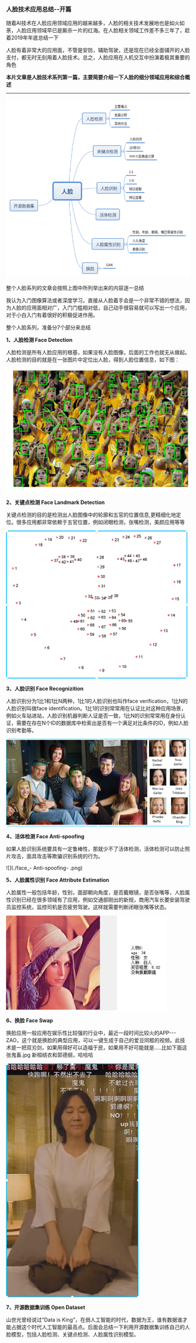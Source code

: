### 人脸技术应用总结--开篇



随着AI技术在人脸应用领域应用的越来越多，人脸的相关技术发展地也是如火如荼，人脸应用领域早已是厮杀一片的红海。在人脸相关领域工作差不多三年了，趁着2019年年底总结一下

人脸有着非常大的应用面，不管是安防，辅助驾驶，还是现在已经全面铺开的人脸支付，都无时无刻用着人脸技术。总之，人脸应用在人机交互中扮演着极其重要的角色

**本片文章是人脸技术系列第一篇，主要简要介绍一下人脸的细分领域应用和综合概述**

---

![aa](./人脸思维导图.png)

整个人脸系列的文章会按照上图中所列举出来的内容逐一总结

我认为入门图像算法或者深度学习，直接从人脸着手会是一个非常不错的想法，因为人脸的应用面相对广，入门门槛相对低，自己动手很容易就可以写出一个应用，对于小白入门有着很好的积极促进作用。

整个人脸系列，准备分7个部分来总结

**1、人脸检测  Face Detection**

人脸检测是所有人脸应用的根基，如果没有人脸图像，后面的工作也就无从做起。人脸检测的目的就是在一张图片中定位出人脸，得到人脸位置信息，如下图：

![](./face_detect.png)

**2、关键点检测  Face Landmark Detection**

关键点检测的目的是检测出人脸图像中的轮廓和五官的位置信息,更精细化地定位。很多应用都非常依赖于五官位置，例如闭眼检测，张嘴检测，美颜应用等等

![](./face_landmark.png)

**3、人脸识别   Face Recognizition**

人脸识别分为1比1和1比N两种，1比1的人脸识别也叫作face verification，1比N的人脸识别叫做face identification。1比1的识别常常用在认证比对这种应用场景，例如火车站进站，人脸识别机器判断人证是否一致，1比N的识别常常用在身份认证，需要在存在N个ID的数据库中检索出是否有一个满足对比条件的ID，例如人脸识别考勤等。

![](./face_recognizition.png)

**4、活体检测   Face Anti-spoofing**

如果人脸识别系统要具有一定鲁棒性，那就少不了活体检测，活体检测可以防止照片攻击，面具攻击等欺骗识别系统的行为。

![](./face_- Anti-spoofing- .png)

**5、人脸属性识别     Face Attribute Estimation**

人脸属性一般包括年龄，性别，面部朝向角度，是否戴眼镜，是否张嘴等，人脸属性识别已经在很多领域有了应用，例如交通部刚出的新规，商用汽车长要安装驾驶员监控系统，监控司机是否疲劳驾驶。这样就需要判断闭眼张嘴等状态。

![](./face_attribute.png)

**6、换脸  Face Swap**

换脸应用一般应用在娱乐性比较强的行业中，最近一段时间比较火的APP--- ZAO，这个就是换脸的典型应用，可以一键生成于自己的爱豆同框的视频。此技术是一把双刃剑，如果用得好可以造福于民，如果用不好可能就是.....比如下面这张鬼畜.jpg 新桓结衣和郭德纲，哈哈哈

![](./face_swap.png)

**7、开源数据集训练  Open Dataset**

山世光曾经说过“Data is King”，在弱人工智能的时代，数据为王，谁有数据谁才能占据这个时代人工智能的最高点。后面会总结一下利用开源数据集训练自己的人脸模型，包括人脸检测、关键点检测、人脸属性识别模型。

































